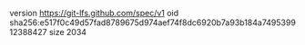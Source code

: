 version https://git-lfs.github.com/spec/v1
oid sha256:e517f0c49d57fad8789675d974aef74f8dc6920b7a93b184a749539912388427
size 2034

